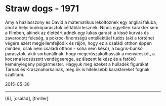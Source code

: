 # Straw dogs - 1971

Amy a háziasszony és David a matematikus leköltöznek egy angliai faluba, ahol a helyi bunkóparasztok céltáblái lesznek. Nincs egyetlen karakter sem a filmben, akinek az életéért adnék egy lukas garast: a kissé kurvás és zavarodott feleség, a pokróc-finomságú entellektüel tudós (aki a történet végére azért megjellemfejlődik és rájön, hogy ez a családi otthon éppen minden, csak nem családi otthon - soha nem késő), a bugris-bunkó parasztok, akik sorbanállnak, hogy megerőszakolhassák a menyecskét, a kocsma lecsúszott vendégserege, az álszent lelkész és a fatökű keménylegény polgármester. Hagyjuk meg ezeket a hulladék figurákat Tarnak és Krasznahorkainak, még ők is hitelesebb karaktereket fognak szállítani.

2015-05-30 

----

[6], [család], [thriller]